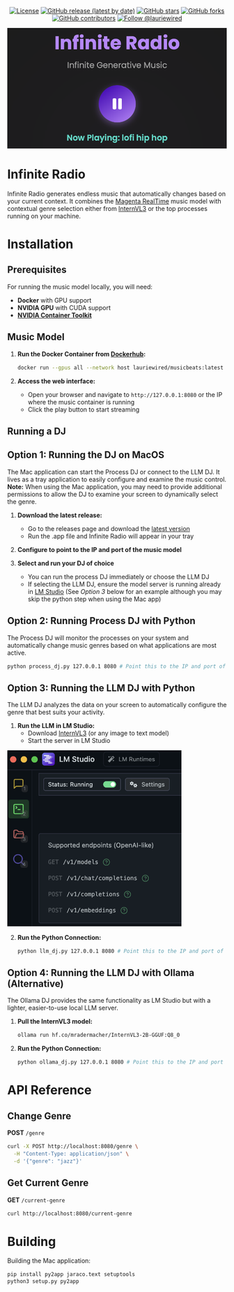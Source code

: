 <div align="center">

[![License](https://img.shields.io/badge/License-Apache%202.0-blue.svg)](https://www.apache.org/licenses/LICENSE-2.0)
[![GitHub release (latest by date)](https://img.shields.io/github/v/release/LaurieWired/InfiniteRadio)](https://github.com/LaurieWired/InfiniteRadio/releases)
[![GitHub stars](https://img.shields.io/github/stars/LaurieWired/InfiniteRadio)](https://github.com/LaurieWired/InfiniteRadio/stargazers)
[![GitHub forks](https://img.shields.io/github/forks/LaurieWired/InfiniteRadio)](https://github.com/LaurieWired/InfiniteRadio/network/members)
[![GitHub contributors](https://img.shields.io/github/contributors/LaurieWired/InfiniteRadio)](https://github.com/LaurieWired/InfiniteRadio/graphs/contributors)
[![Follow @lauriewired](https://img.shields.io/twitter/follow/lauriewired?style=social)](https://twitter.com/lauriewired)

![logo](images/infinite_radio.png)

</div>

# Infinite Radio

Infinite Radio generates endless music that automatically changes based on your current context. It combines the [Magenta RealTime](https://magenta.withgoogle.com/magenta-realtime) music model with contextual genre selection either from [InternVL3](https://huggingface.co/OpenGVLab/InternVL3-2B) or the top processes running on your machine.

# Installation

## Prerequisites

For running the music model locally, you will need:

- **Docker** with GPU support
- **NVIDIA GPU** with CUDA support
- **[NVIDIA Container Toolkit](https://docs.nvidia.com/datacenter/cloud-native/container-toolkit/latest/install-guide.html)**

## Music Model

1. **Run the Docker Container from [Dockerhub](https://hub.docker.com/repository/docker/lauriewired/musicbeats/general):**

   ```bash
   docker run --gpus all --network host lauriewired/musicbeats:latest
   ```

2. **Access the web interface:**
   - Open your browser and navigate to `http://127.0.0.1:8080` or the IP where the music container is running
   - Click the play button to start streaming

## Running a DJ

## Option 1: Running the DJ on MacOS

The Mac application can start the Process DJ or connect to the LLM DJ. It lives as a tray application to easily configure and examine the music control. **Note:** When using the Mac application, you may need to provide additional permissions to allow the DJ to examine your screen to dynamically select the genre.

1. **Download the latest release:**

   - Go to the releases page and download the [latest version](https://github.com/LaurieWired/InfiniteRadio/releases/download/v1.0/InfiniteRadio.zip)
   - Run the .app file and Infinite Radio will appear in your tray

2. **Configure to point to the IP and port of the music model**

3. **Select and run your DJ of choice**
   - You can run the process DJ immediately or choose the LLM DJ
   - If selecting the LLM DJ, ensure the model server is running already in [LM Studio](https://lmstudio.ai) (See _Option 3_ below for an example although you may skip the python step when using the Mac app)

## Option 2: Running Process DJ with Python

The Process DJ will monitor the processes on your system and automatically change music genres based on what applications are most active.

```bash
python process_dj.py 127.0.0.1 8080 # Point this to the IP and port of the music model
```

## Option 3: Running the LLM DJ with Python

The LLM DJ analyzes the data on your screen to automatically configure the genre that best suits your activity.

1. **Run the LLM in LM Studio:**
   - Download [InternVL3](https://huggingface.co/OpenGVLab/InternVL3-2B) (or any image to text model)
   - Start the server in LM Studio

<img src="images/lm_studio.png" alt="lm_studio" width="400"/>

2. **Run the Python Connection:**
   ```bash
   python llm_dj.py 127.0.0.1 8080 # Point this to the IP and port of the music model
   ```

## Option 4: Running the LLM DJ with Ollama (Alternative)

The Ollama DJ provides the same functionality as LM Studio but with a lighter, easier-to-use local LLM server.

1. **Pull the InternVL3 model:**

   ```bash
   ollama run hf.co/mradermacher/InternVL3-2B-GGUF:Q8_0
   ```

2. **Run the Python Connection:**
   ```bash
   python ollama_dj.py 127.0.0.1 8080 # Point this to the IP and port of the music model
   ```

# API Reference

## Change Genre

**POST** `/genre`

```bash
curl -X POST http://localhost:8080/genre \
  -H "Content-Type: application/json" \
  -d '{"genre": "jazz"}'
```

## Get Current Genre

**GET** `/current-genre`

```bash
curl http://localhost:8080/current-genre
```

# Building

Building the Mac application:

```
pip install py2app jaraco.text setuptools
python3 setup.py py2app
```
